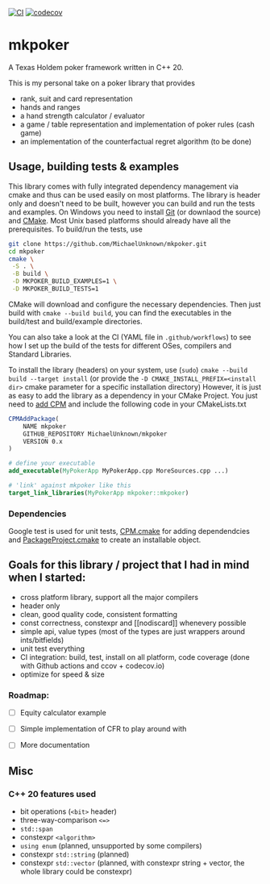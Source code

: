 [![CI](https://github.com/MichaelUnknown/mkpoker/workflows/CI/badge.svg)](https://github.com/MichaelUnknown/mkpoker/actions)
[![codecov](https://codecov.io/gh/MichaelUnknown/mkpoker/branch/main/graph/badge.svg)](https://codecov.io/gh/MichaelUnknown/mkpoker)

# mkpoker
A Texas Holdem poker framework written in C++ 20.

This is my personal take on a poker library that provides
* rank, suit and card representation
* hands and ranges
* a hand strength calculator / evaluator
* a game / table representation and implementation of poker rules (cash game)
* an implementation of the counterfactual regret algorithm (to be done)

## Usage, building tests & examples

This library comes with fully integrated dependency management via cmake and thus can be used easily on most platforms.
The library is header only and doesn't need to be built, however you can build and run the tests and examples.
On Windows you need to install [Git](https://git-scm.com/) (or downlaod the source) and [CMake](https://cmake.org/). Most Unix based platforms should already have all the prerequisites.
To build/run the tests, use
```bash
git clone https://github.com/MichaelUnknown/mkpoker.git
cd mkpoker
cmake \
 -S . \
 -B build \
 -D MKPOKER_BUILD_EXAMPLES=1 \
 -D MKPOKER_BUILD_TESTS=1
 ```
CMake will download and configure the necessary dependencies.
Then just build with `cmake --build build`, you can find the executables in the build/test and build/example directories.

You can also take a look at the CI (YAML file in `.github/workflows`) to see how I set up the build of the tests for different OSes, compilers and Standard Libraries.

To install the library (headers) on your system, use (`sudo`) `cmake --build build --target install` (or provide the `-D CMAKE_INSTALL_PREFIX=<install dir>` cmake parameter for a specific installation directory)
However, it is just as easy to add the library as a dependency in your CMake Project.
You just need to [add CPM](https://github.com/TheLartians/CPM.cmake#adding-cpm) and include the following code in your CMakeLists.txt
```cmake
CPMAddPackage(
    NAME mkpoker
    GITHUB_REPOSITORY MichaelUnknown/mkpoker
    VERSION 0.x
)

# define your executable
add_executable(MyPokerApp MyPokerApp.cpp MoreSources.cpp ...)

# 'link' against mkpoker like this
target_link_libraries(MyPokerApp mkpoker::mkpoker)
```

### Dependencies

Google test is used for unit tests, [CPM.cmake](https://github.com/TheLartians/CPM.cmake) for adding dependendcies and [PackageProject.cmake](https://github.com/TheLartians/PackageProject.cmake) to create an installable object.


## Goals for this library / project that I had in mind when I started:

* cross platform library, support all the major compilers
* header only
* clean, good quality code, consistent formatting
* const correctness, constexpr and  [[nodiscard]] whenevery possible
* simple api, value types (most of the types are just wrappers around ints/bitfields)
* unit test everything
* CI integration: build, test, install on all platform, code coverage (done with Github actions and ccov + codecov.io)
* optimize for speed & size

### Roadmap:

- [ ] Equity calculator example
- [ ] Simple implementation of CFR to play around with
- [ ] More documentation



## Misc

### C++ 20 features used

* bit operations (`<bit>` header)
* three-way-comparison `<=>`
* `std::span`
* constexpr `<algorithm>`
* `using enum` (planned, unsupported by some compilers)
* constexpr `std::string` (planned)
* constexpr `std::vector` (planned, with constexpr string + vector, the whole library could be constexpr)